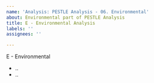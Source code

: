 ```yaml
---
name: 'Analysis: PESTLE Analysis - 06. Environmental'
about: Environmental part of PESTLE Analysis
title: E - Environmental Analysis
labels: ''
assignees: ''

---
```


E - Environmental

- ..
- ..
